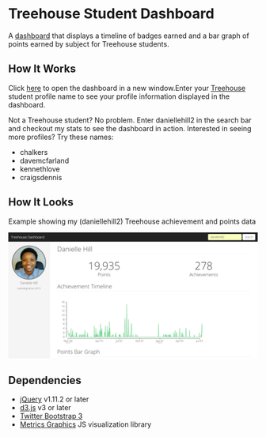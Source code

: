 # Treehouse Student Dashboard

A [dashboard](http://danie11edotcom.github.io/TreehousePoints/) that displays a timeline of badges earned and a bar graph of points earned by subject for Treehouse students.

## How It Works
Click <a href= "http://danie11edotcom.github.io/TreehousePoints/" target="_blank">here</a> to open the dashboard in a new window.Enter your [Treehouse](https://teamtreehouse.com) student profile name to see your profile information displayed in the dashboard.

Not a Treehouse student? No problem. Enter daniellehill2 in the search bar and checkout my stats to see the dashboard in action. Interested in seeing more profiles? Try these names:
- chalkers
- davemcfarland
- kennethlove
- craigsdennis

## How It Looks
Example showing my (daniellehill2) Treehouse achievement and points data

![Dashboard for Danielle Hill's Treehouse profile](https://github.com/danie11edotcom/TreehousePoints/blob/master/img/dashboard-gif.gif)

## Dependencies
- [jQuery](http://jquery.com/) v1.11.2 or later
- [d3.js](http://d3js.org/) v3 or later
- [Twitter Bootstrap 3](http://getbootstrap.com/)
- [Metrics Graphics](http://metricsgraphicsjs.org/) JS visualization library